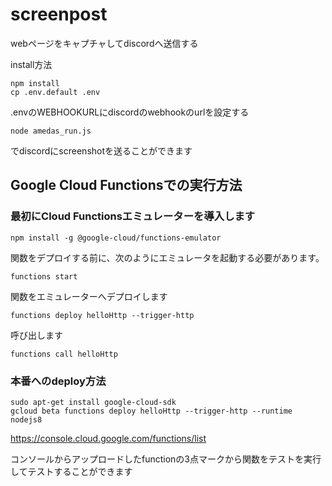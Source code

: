 # screenpost

webページをキャプチャしてdiscordへ送信する

install方法

```
npm install
cp .env.default .env
```

.envのWEBHOOKURLにdiscordのwebhookのurlを設定する

```
node amedas_run.js
```
でdiscordにscreenshotを送ることができます

## Google Cloud Functionsでの実行方法

### 最初にCloud Functionsエミュレーターを導入します

```
npm install -g @google-cloud/functions-emulator
```

関数をデプロイする前に、次のようにエミュレータを起動する必要があります。

```
functions start
```

関数をエミュレーターへデプロイします

```
functions deploy helloHttp --trigger-http
```

呼び出します

```
functions call helloHttp
```

### 本番へのdeploy方法

```
sudo apt-get install google-cloud-sdk
gcloud beta functions deploy helloHttp --trigger-http --runtime nodejs8
```

https://console.cloud.google.com/functions/list

コンソールからアップロードしたfunctionの3点マークから関数をテストを実行してテストすることができます
